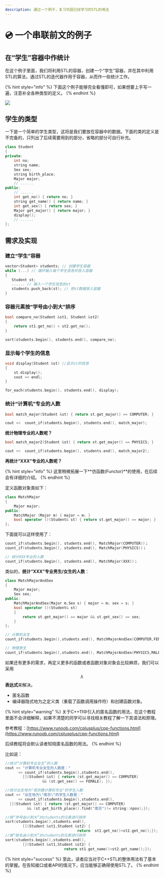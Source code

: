 ```yaml
---
description: 通过一个例子，复习巩固已经学习的STL的用法
---
```


# 💿 一个串联前文的例子

## 在“学生”容器中作统计

在这个例子里面，我们将利用STL的容器，创建一个“学生”容器，并在其中利用STL的算法，通过STL的迭代器作用于容器，从而作一些统计工作。

{% hint style="info" %}
下面这个例子能够完全看懂即可，如果想要上手写一遍，注意补全各种类型的定义。
{% endhint %}

![](https://images.unsplash.com/photo-1523050854058-8df90110c9f1?crop=entropy\&cs=srgb\&fm=jpg\&ixid=MnwxOTcwMjR8MHwxfHNlYXJjaHwxfHx1bml2ZXJzaXR5fGVufDB8fHx8MTY0NDQ5NjIxMw\&ixlib=rb-1.2.1\&q=85)

## 学生的类型

一下是一个简单的学生类型，这将是我们要放在容器中的数据。下面的类的定义是不完备的，只列出了后续需要用到的部分，省略的部分可自行补充。

```cpp
class Student
{
private:
    int no;
    string name;
    Sex sex;
    string birth_place;
    Major major; 
    // ......
public:
    // ......
    int get_no() { return no; }
    string get_name() { return name; }
    int get_sex() { return sex; }
    Major get_major() { return major; }
    display();
    // ......
};
```

## 需求及实现

### 建立“学生”容器

```cpp
vector<Student> students; // 创建学生容器
while (...) // 循环输入每个学生信息并放入容器
{
   Student st;
   ...... // 输入一个学生信息到st
   students.push_back(st); // 把st数据放入容器
}
```

### 容器元素按“学号由小到大”排序

```cpp
bool compare_no(Student &st1, Student &st2)
{
    return st1.get_no() < st2.get_no();
}
```

```cpp
sort(students.begin(), students.end(), compare_no);
```

### 显示每个学生的信息

```cpp
void display(Student &st) //显示st的信息
{
    st.display();
    cout << endl; 
}
```

```cpp
for_each(students.begin(), students.end(), display);
```

### 统计“计算机”专业的人数

```cpp
bool match_major(Student &st) { return st.get_major() == COMPUTER; }
```

```cpp
cout <<  count_if(students.begin(), students.end(), match_major);
```

**统计物理专业的人数呢？**

```cpp
bool match_major2(Student &st) { return st.get_major() == PHYSICS; }
```

```cpp
cout <<  count_if(students.begin(), students.end(), match_major2);
```

**再统计“XXX”专业的人数呢？**

{% hint style="info" %}
这里稍微拓展一下**仿函数(Functor)**的使用，在后续会有详细的介绍。
{% endhint %}

定义函数对象类如下：

```cpp
class MatchMajor
{
    Major major;
public:
    MatchMajor (Major m) { major = m; }
    bool operator ()(Student& st) { return st.get_major() == major; }
};
```

下面就可以这样使用了：

```cpp
count_if(students.begin(), students.end(), MatchMajor(COMPUTER))；
count_if(students.begin(), students.end(), MatchMajor(PHYSICS))；

// 统计XXX专业的人数
count_if(students.begin(), students.end(), MatchMajor(XXX))；
```

类似的，**统计“XXX”专业男生/女生的人数**：

```cpp
class MatchMajorAndSex
{  
    Major major;
    Sex sex;
public:
    MatchMajorAndSex(Major m,Sex s) { major = m; sex = s; }
    bool operator ()(Student& st)
    { 
        return st.get_major() == major && st.get_sex() == sex;
    }
};
```

```cpp
// 计算机女生
count_if(students.begin(),students.end(), MatchMajorAndSex(COMPUTER,FEMALE));

// 物理男生
count_if(students.begin(),students.end(), MatchMajorAndSex(PHYSICS,MALE))；
```

如果还有更多的需求，再定义更多的函数或者函数对象对象会比较麻烦，我们可以采用$$\lambda$$**表达式**来解决。

* 匿名函数
* 编译器隐式地为之定义类（重载了函数调用操作符）和创建函数对象。

{% hint style="warning" %}
关于C++11中引入的匿名函数的用法，在这个教程里面不会详细解释，如果不清楚的同学可以寻找相关教程了解一下其语法和原理。

参考教程：[https://www.runoob.com/cplusplus/cpp-functions.html](https://www.runoob.com/cplusplus/cpp-functions.html)

后续教程将会默认读者知晓匿名函数的用法。
{% endhint %}

比如说：

```cpp
//统计“计算机专业女生”的人数	
cout << "计算机专业女生的人数是：" 
      << count_if(students.begin(),students.end(),
        [](Student &st) { return (st.get_major() == COMPUTER)
			     && (st.get_sex() == FEMALE); });

//统计出生地为"南京籍计算机专业"的学生人数
cout << "出生地为\"南京\"的学生人数是：" 
      << count_if(students.begin(),students.end(),
  [](Student &st) { return (st.get_major() == COMPUTER) 
          && (st.get_birth_place().find("南京")!= string::npos);});

//按“学号由小到大”对students的元素进行排序
sort(students.begin(),students.end(),
		[](Student &st1,Student &st2) {  
                                 return  st1.get_no()<st2.get_no();});
//按“姓名由小到大”对students的元素进行排序
sort(students.begin(),students.end(),
		[](Student &st1,Student &st2) {  
                           return st1.get_name()<st2.get_name();});
```

{% hint style="success" %}
至此，读者应当对于C++STL的整体用法有了基本的掌握。在告知接口或者API的情况下，应当能够正确得使用STL了。
{% endhint %}
